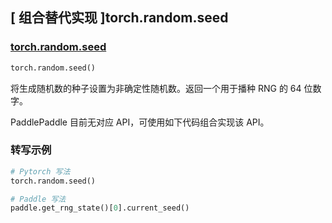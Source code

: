 ## [ 组合替代实现 ]torch.random.seed

### [torch.random.seed](https://pytorch.org/docs/stable/random.html#torch.random.seed)
```python
torch.random.seed()
```

将生成随机数的种子设置为非确定性随机数。返回一个用于播种 RNG 的 64 位数字。

PaddlePaddle 目前无对应 API，可使用如下代码组合实现该 API。

###  转写示例
```python
# Pytorch 写法
torch.random.seed()

# Paddle 写法
paddle.get_rng_state()[0].current_seed()
```
